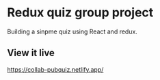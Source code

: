 # Redux quiz group project

Building a sinpme quiz using React and redux.


## View it live

https://collab-pubquiz.netlify.app/
